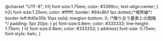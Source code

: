 <!DOCTYPE html>
<html lang="ja">
  <head>
    <meta charset="utf-8">
    <title>タイトル</title>
    <style type="text/css">
      p{color:blue}
    </style>
    <link rel="stylesheet"href="css/default.css" type="text/css">
  </head>
  <body>
    @charset "UTF-8";
    h1{
    font-size:1.75em;
    color: #3399cc;
    text-align:center;
    }
    h2{
    font-size:1.25em;
    color: #ffffff;
    border: #94c8b1 1px dotted;/*境界線*/
    border-left:#d0e35b 10px solid;
    margion-bottom: 0; /*隣り合う要素との間隔*/
    padding: 5px 20px;
    }
    p{
    font-size:0.8em;
    color: #333333;
    line-height: 1.75em;
    }
    li{
    font-size:0.8em;
    color: #333333;
    }
    address{
    font-size: 0.75em;
    font-style: itailc;
    }
    </body>
    </html>

